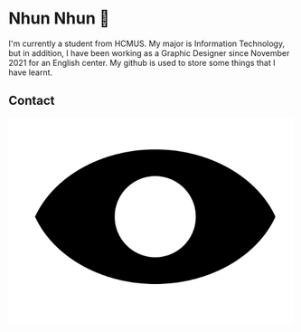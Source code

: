 # Nhun Nhun 👋
I'm currently a student from HCMUS. My major is Information Technology, but in addition, I have been working as a Graphic Designer since November 2021 for an English center. My github is used to store some things that I have learnt.

## Contact
![eye](./icon/eye.svg)
